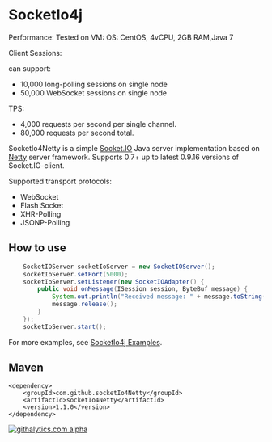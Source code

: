 SocketIo4j
=======================

Performance: 
Tested on VM: OS: CentOS, 4vCPU, 2GB RAM,Java 7

Client Sessions:

can support:   
- 10,000 long-polling sessions on single node
- 50,000 WebSocket    sessions on single node

TPS:
- 4,000 requests per second per single channel.
- 80,000 requests per second total. 

SocketIo4Netty is a simple [Socket.IO](http://socket.io) Java server implementation based on 
[Netty](http://netty.io) server framework. Supports 0.7+ up to latest 0.9.16 versions of 
Socket.IO-client.

Supported transport protocols:
* WebSocket
* Flash Socket
* XHR-Polling
* JSONP-Polling

How to use
-----------------------

``` java
	SocketIOServer socketIoServer = new SocketIOServer();
	socketIoServer.setPort(5000);
	socketIoServer.setListener(new SocketIOAdapter() {
		public void onMessage(ISession session, ByteBuf message) {
			System.out.println("Received message: " + message.toString(CharsetUtil.UTF_8));
			message.release();
		}
	});
	socketIoServer.start();
```

For more examples, see [SocketIo4j Examples](https://github.com/socketIo4Netty/socketIo4Netty-examples). 

Maven
----------------------

``` maven
<dependency>
	<groupId>com.github.socketIo4Netty</groupId>
	<artifactId>socketIo4Netty</artifactId>
	<version>1.1.0</version>
</dependency>
```


[![githalytics.com alpha](https://cruel-carlota.pagodabox.com/ea618cc44cb3461e7d2b6f9c4458893b "githalytics.com")](http://githalytics.com/socketIo4Netty/socketIo4j)
